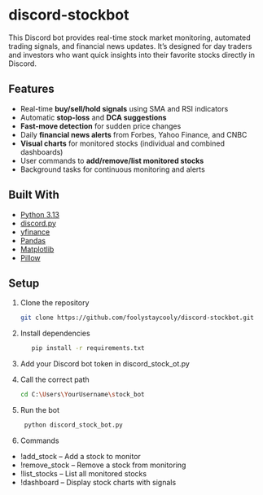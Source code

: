 # discord-stockbot
This Discord bot provides real-time stock market monitoring, automated trading signals, and financial news updates. It’s designed for day traders and investors who want quick insights into their favorite stocks directly in Discord.

## Features
- Real-time **buy/sell/hold signals** using SMA and RSI indicators
- Automatic **stop-loss** and **DCA suggestions**
- **Fast-move detection** for sudden price changes
- Daily **financial news alerts** from Forbes, Yahoo Finance, and CNBC
- **Visual charts** for monitored stocks (individual and combined dashboards)
- User commands to **add/remove/list monitored stocks**
- Background tasks for continuous monitoring and alerts

## Built With
- [Python 3.13](https://www.python.org/downloads/release/python-3130/)
- [discord.py](https://discordpy.readthedocs.io/)
- [yfinance](https://pypi.org/project/yfinance/)
- [Pandas](https://pandas.pydata.org/)
- [Matplotlib](https://matplotlib.org/)
- [Pillow](https://python-pillow.org/)

## Setup
1. Clone the repository
   ```bash
   git clone https://github.com/foolystaycooly/discord-stockbot.git
   
2. Install dependencies
   ```bash
      pip install -r requirements.txt

3. Add your Discord bot token in discord_stock_ot.py

5. Call the correct path
    ```bash
    cd C:\Users\YourUsername\stock_bot

7. Run the bot
   ```bash
    python discord_stock_bot.py

8. Commands

- !add_stock <TICKER> – Add a stock to monitor
- !remove_stock <TICKER> – Remove a stock from monitoring
- !list_stocks – List all monitored stocks
- !dashboard – Display stock charts with signals
